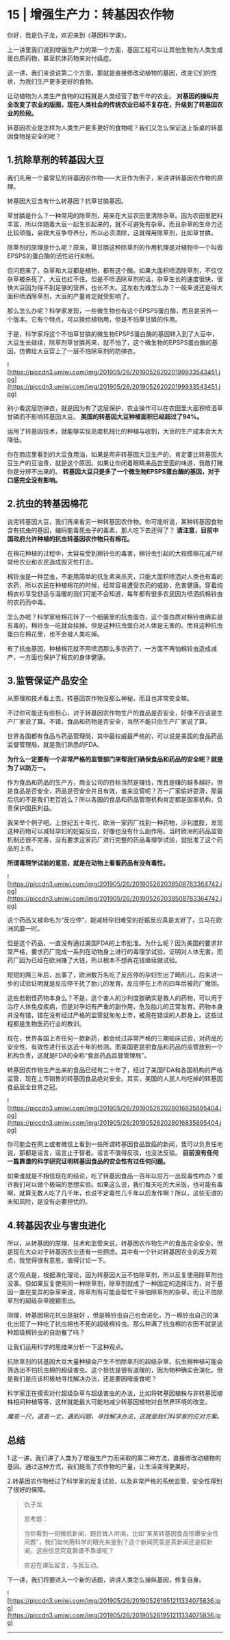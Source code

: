 # 15 | 增强生产力：转基因农作物

你好，我是仇子龙，欢迎来到《基因科学课》。

上一讲里我们说到增强生产力的第一个方面，基因工程可以让其他生物为人类生成蛋白质药物，甚至抗体药物来对付癌症。

这一讲，我们来说说第二个方面，那就是直接修改动植物的基因，改变它们的性状，为我们生产更多更好的食物。

让动植物为人类生产食物的过程就是人类经营了数千年的农业。 **对基因的操纵完全改变了农业的版图，现在人类社会的传统农业已经不复存在，升级到了转基因农业的阶段。**

转基因农业是怎样为人类生产更多更好的食物呢？我们又怎么保证送上饭桌的转基因食物是安全的呢？

## 1.抗除草剂的转基因大豆

我们先用一个最常见的转基因农作物——大豆作为例子，来讲讲转基因农作物的原理。

转基因大豆含有什么转基因？抗草甘膦基因。

草甘膦是什么？一种常用的除草剂，用来在大豆农田里清除杂草。因为农田里肥料丰富，所以伴随着大豆一起生长起来的，就不可避免有杂草。而且杂草的生命力还比较顽强，会跟大豆争夺养分，所以必须清除，这就得用除草剂，比如草甘膦。

除草剂的原理是什么呢？原来，草甘膦这种除草剂的作用机理是对植物中一个叫做EPSPS的蛋白酶的活性进行抑制。

但问题来了，杂草和大豆都是植物，都有这个酶。如果大面积喷洒除草剂，不仅仅杂草被杀死了，大豆也扛不住。但是不喷洒除草剂的话，杂草生长的速度很快，很快大豆因为得不到足够的营养，也长不大。这左右为难怎么办？一般来说还是得大面积喷洒除草剂，大豆的产量肯定就受影响了。

那么怎么办呢？科学家发现，一些微生物也有这个EPSPS蛋白酶，而且是另外一个版本。它有个特点，可以换给植物用，但是不怕草甘膦的作用。

于是，科学家将这个不怕草甘膦的微生物EPSPS蛋白酶的基因转入到了大豆中，大豆生长继续，除草剂草甘膦再来，就不怕了，这个微生物的EPSPS蛋白酶的基因，仿佛给大豆穿上了一层不怕除草剂的防弹衣。

![https://piccdn3.umiwi.com/img/201905/26/201905262020199933543451.jpg](https://piccdn3.umiwi.com/img/201905/26/201905262020199933543451.jpg)

别小看这层防弹衣，就是因为有了这层保护，农业操作可以在农田里大面积喷洒草甘磷而不影响转基因大豆。 **美国的转基因大豆种植面积已经超过了94%。**

运用了转基因技术，就能够实现高度机械化的种植与收割，大豆的生产成本会大大降低。

你在商店里看到的大豆食用油，如果是用非转基因大豆生产的，肯定要比转基因大豆生产的豆油贵，就是这个原因。如果让你闭着眼睛来品尝里面的味道，我敢打赌你是分辨不出来的。 **转基因大豆只是多了一个微生物EPSPS蛋白酶的基因，对于口感完全没有影响。**

## 2.抗虫的转基因棉花

说完转基因大豆，我们再来看另一种转基因农作物。你可能听说，某种转基因食物含有抗虫的基因，编码能毒死虫子的毒素，那人吃下去还得了？ **请注意，目前中国政府允许种植的抗虫转基因农作物只有棉花。**

在棉花种植的过程中，太容易受到棉铃虫的毒害，棉铃虫引起的大规模棉花减产经常给农业和农民造成毁灭性打击。

棉铃虫是一种昆虫，不能用简单的抗生素来杀灭，只能大面积喷洒对人类也有毒的农药，所以农民在种植棉花的时候，经常容易遭受农药的威胁，危害健康。穿着纯棉衣衫享受舒适与温暖的我们可能不会知道，每年都有很多农民因为喷洒抗棉铃虫的农药而中毒。

怎么办呢？科学家给棉花转了一个细菌里的抗虫蛋白，这个蛋白质对棉铃虫确实是有毒的，棉铃虫一吃就会挂掉。但是这种抗虫蛋白对人体是无害的。而且这种抗虫蛋白在棉花里，也不会被人类吃掉。

有了抗虫基因，种植棉花就不用喷洒那么多农药了，一方面不再怕棉铃虫造成减产，一方面也保护了棉农的身体健康。

## 3.监管保证产品安全

从原理和技术看上去，转基因农作物没那么神秘，而且也非常安全嘛。

不过你可能还有些担心，对于转基因农作物生产的食品是否安全，好像不应该是生产厂家说了算。不错，食品和药物是否安全，当然不能只由生产厂家说了算。

世界各国都有食品与药品管理局，其中最权威最严格的，可以说是美国的食品药品监督管理局，就是我们熟悉的FDA。

 **为什么一定要有一个非常严格的监管部门来帮我们确保食品和药品的安全呢？就是为了以防万一。**

作为食品和药品的生产方，商业公司的目标当然是赚钱，而且是赚的越多越好。但是食品是否安全，药品是否安全并且有效，谁来监管呢？万一厂家偷奸耍滑，那最后坑的不是我们老百姓么？所以各国的食品和药品管理机构肯定都是国家机构，负责保护国民利益。

我来举个例子吧。上世纪五十年代，欧洲一家药厂找到一种药物，沙利度胺，发现这种药物可以减轻孕妇的妊娠反应，好像也没有什么副作用。当时欧洲的药品监管机制还很不完善，没有要求这家药厂进行完整的药品毒理学试验，就批准了这个药品的上市。

 **所谓毒理学试验的意思，就是在动物上看看药品有没有毒性。**

![https://piccdn3.umiwi.com/img/201905/26/201905262038508783364742.jpg](https://piccdn3.umiwi.com/img/201905/26/201905262038508783364742.jpg)

这个药品又被命名为“反应停”，能减轻孕妇难受的妊娠反应真是太好了，立马在欧洲风靡一时。

但是这个药品，一直没有通过美国FDA的上市批准。为什么呢？因为美国的要求非常严格，要求药厂完成一系列在动物身上进行的毒理学试验，证明对人体无害，而药厂因为已经在欧洲赚了大钱，所以根本不想再花钱继续做试验。

短短的两三年后，出事了，欧洲数万名吃了反应停的孕妇生出了畸形儿，后来进一步的试验证明就是反应停干扰了胎儿的发育。反应停在上市的四年后被药厂撤回。

这些悲剧怪药物本身么？不是，这个害人的沙利度胺确实是救人的药物，可以用于治疗人体免疫疾病，但是对孕妇有严重的副作用，危及胎儿的正常发育。药物本身并没有错，错在没有经过严格的监管就匆匆上市，被用在错误的人群身上。这些过程都是生物医药行业的教训。

现在，世界各国上市任何一款新药，都会经过非常严格的三期临床试验，对药品的安全性、有效性进行长达近十年的检测。而美国更是把食品和药品的监管放到一个机构负责，这就是FDA的全称“食品药品监督管理局”。

转基因农作物生产出来的食品已经有二十年了，经过了美国FDA和各国机构的严格监管，现在上市销售的转基因食品绝对安全。其实，美国的人民人均吃掉的转基因食品居全世界之冠。

![https://piccdn3.umiwi.com/img/201905/26/201905262028016835895404.jpg](https://piccdn3.umiwi.com/img/201905/26/201905262028016835895404.jpg)

你可能会在网上或者微信上看到一些所谓转基因食品致癌的新闻，我可以负责任地说，那都是谣言，谣言止于智者。谣言不值得反驳，也没法反驳。 **目前没有任何一篇靠谱的科学研究证明转基因食品的安全性有过任何问题。**

如果谁就是不相信现在的结论，吃了转基因食品一百年以后万一出现毒性咋办？或许我们可以做个极端的思想实验。如果这么说，我们每天吃的大米饭，也可能有毒啊，就算无数人吃了几千年，也说不定毒性几千年以后发作啊？所以，这些无谓的未知风险，是没有必要担忧的。

## 4.转基因农业与害虫进化

所以，从转基因的原理、技术和监管来说，转基因农作物生产的食品完全安全。但是现在大众对于转基因农业还有一些顾虑。其中有一个针对转基因农业的反方观点，我觉得很有意思，值得讨论一下。

这个观点是，根据演化理论，因为转基因大豆不怕除草剂，所以反复使用除草剂也没事。但如果反复使用同一种除草剂，除草剂就成了一种固定的选择压力，对于基因一直在变异的杂草来说，除草剂有可能会帮忙干掉怕除草剂的杂草，而让不怕除草剂的超级杂草脱颖而出。

同理，转基因棉花抗虫是挺好 ，但是棉铃虫自己也会进化，万一棉铃虫自己的演化出现了一种吃了抗虫棉也不死的超级棉铃虫。那么种满了抗虫棉的农田不就是这种超级棉铃虫的自助餐了吗？

让我们运用科学的思维来分析一下这种观点。

抗除草剂的转基因大豆大量种植会产生不怕除草剂的超级杂草，抗虫棉种植可能会筛选出不怕抗虫棉的超级害虫。这个担忧是很有道理的，因为物种确实会演化。但是我们是应该积极地寻找解决办法，还是要因噎废食呢？

科学家正在摸索对付超级杂草与超级害虫的办法，比如将转基因植株与非转基因植株相间种植等等，这样就能最大可能地减少转基因植物对自然界环境的改变。

 *魔高一尺，道高一丈，遇到问题，寻找解决办法，这就是我们科学家的应对方案。*

## 总结

1.这一讲，我们讲了人类为了增强生产力而采取的第二种方法，直接修改动植物的基因。通过这种方式，我们提高了农作物的产量，让生活变得更美好。

2.转基因农作物经过了科学家的反复试验，以及非常严格的系统监管，安全性得到了很好的保障。

> 仇子龙
> 
> 思考题：
> 
> 当你看到一则微信新闻，题目耸人听闻，比如“某某转基因食品惊爆安全性问题”，我们如何用科学的眼光来鉴别？这个新闻究竟是真新闻还是假新闻，这些信息究竟靠谱不靠谱呢？
> 
> 欢迎在课后留言，与我互动。

下一讲，我们将要进入一个新的话题，讲讲人类怎么操纵基因，修复自身。

![https://piccdn3.umiwi.com/img/201905/26/201905261951211334075836.jpg](https://piccdn3.umiwi.com/img/201905/26/201905261951211334075836.jpg)

---
